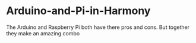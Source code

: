 # Arduino-and-Pi-in-Harmony
The Arduino and Raspberry Pi both have there pros and cons. But together they make an amazing combo
